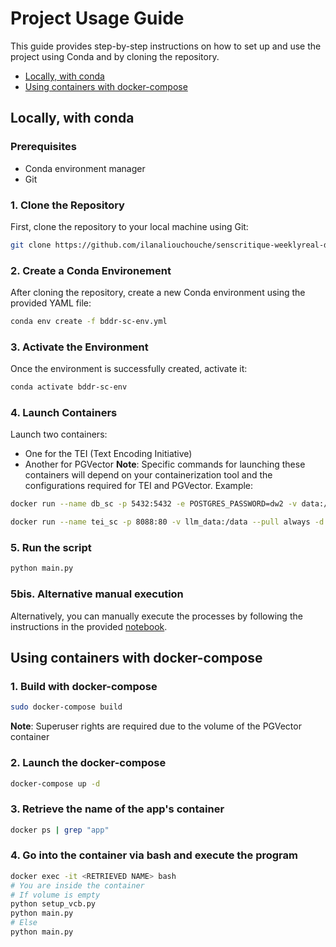 # Project Usage Guide

This guide provides step-by-step instructions on how to set up and use the project using Conda and by cloning the repository.

- [Locally, with conda](#locally-with-conda)
- [Using containers with docker-compose](#using-containers-with-docker-compose)

## Locally, with conda

### Prerequisites
- Conda environment manager
- Git

### 1. Clone the Repository
First, clone the repository to your local machine using Git:
```bash
git clone https://github.com/ilanaliouchouche/senscritique-weeklyreal-database
```
### 2. Create a Conda Environement 
After cloning the repository, create a new Conda environment using the provided YAML file:
```bash
conda env create -f bddr-sc-env.yml
```
### 3. Activate the Environment
Once the environment is successfully created, activate it:
```bash
conda activate bddr-sc-env
```
### 4. Launch Containers
Launch two containers:
 - One for the TEI (Text Encoding Initiative)
 - Another for PGVector
**Note**: Specific commands for launching these containers will depend on your containerization tool and the configurations required for TEI and PGVector.
Example:
```bash
docker run --name db_sc -p 5432:5432 -e POSTGRES_PASSWORD=dw2 -v data:/var/lib/postgresql/data  -d ankane/pgvector 

docker run --name tei_sc -p 8088:80 -v llm_data:/data --pull always -d ghcr.io/huggingface/text-embeddings-inference:cpu-0.6 --model-id intfloat/multilingual-e5-large --revision refs/pr/5 
```
### 5. Run the script
```bash
python main.py
```

### 5bis. Alternative manual execution
Alternatively, you can manually execute the processes by following the instructions in the provided [notebook](https://github.com/ilanaliouchouche/senscritique-weeklyreal-database/blob/main/example.ipynb).


## Using containers with docker-compose

### 1. Build with docker-compose
```bash
sudo docker-compose build
```
**Note**: Superuser rights are required due to the volume of the PGVector container

### 2. Launch the docker-compose
```bash
docker-compose up -d
```

### 3. Retrieve the name of the app's container
```bash
docker ps | grep "app"
```

### 4. Go into the container via bash and execute the program
```bash
docker exec -it <RETRIEVED NAME> bash
# You are inside the container
# If volume is empty
python setup_vcb.py
python main.py
# Else
python main.py
```


